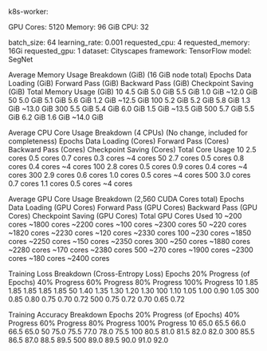 k8s-worker:

GPU Cores: 5120
Memory: 96 GiB
CPU: 32


batch_size:         64
learning_rate:      0.001
requested_cpu:      4
requested_memory:   16Gi
requested_gpu:      1
dataset:            Cityscapes
framework:          TensorFlow
model:              SegNet

Average Memory Usage Breakdown (GiB) (16 GiB node total)
Epochs  Data Loading (GiB)  Forward Pass (GiB)  Backward Pass (GiB) Checkpoint Saving (GiB) Total Memory Usage (GiB)
10      4.5 GiB             5.0 GiB             5.5 GiB             1.0 GiB                 ~12.0 GiB
50      5.0 GiB             5.1 GiB             5.6 GiB             1.2 GiB                 ~12.5 GiB
100     5.2 GiB             5.2 GiB             5.8 GiB             1.3 GiB                 ~13.0 GiB
300     5.5 GiB             5.4 GiB             6.0 GiB             1.5 GiB                 ~13.5 GiB
500     5.7 GiB             5.5 GiB             6.2 GiB             1.6 GiB                 ~14.0 GiB

Average CPU Core Usage Breakdown (4 CPUs) (No change, included for completeness)
Epochs  Data Loading (Cores)    Forward Pass (Cores)    Backward Pass (Cores)   Checkpoint Saving (Cores)   Total Core Usage
10      2.5 cores               0.5 cores               0.7 cores               0.3 cores                   ~4 cores
50      2.7 cores               0.5 cores               0.8 cores               0.4 cores                   ~4 cores
100     2.8 cores               0.5 cores               0.9 cores               0.4 cores                   ~4 cores
300     2.9 cores               0.6 cores               1.0 cores               0.5 cores                   ~4 cores
500     3.0 cores               0.7 cores               1.1 cores               0.5 cores                   ~4 cores

Average GPU Core Usage Breakdown (2,560 CUDA Cores total)
Epochs  Data Loading (GPU Cores)	Forward Pass (GPU Cores)    Backward Pass (GPU Cores)   Checkpoint Saving (GPU Cores)   Total GPU Cores Used
10      ~200 cores	                ~1800 cores                 ~2200 cores                 ~100 cores                      ~2300 cores
50      ~220 cores	                ~1820 cores                 ~2230 cores                 ~120 cores                      ~2330 cores
100     ~230 cores	                ~1850 cores                 ~2250 cores                 ~150 cores                      ~2350 cores
300     ~250 cores	                ~1880 cores                 ~2280 cores                 ~170 cores                      ~2380 cores
500     ~270 cores	                ~1900 cores                 ~2300 cores                 ~180 cores                      ~2400 cores

Training Loss Breakdown (Cross-Entropy Loss)
Epochs  20% Progress (of Epochs)    40% Progress    60% Progress    80% Progress    100% Progress
10      1.85                        1.85            1.85            1.85            1.85
50      1.40                        1.35            1.30            1.20            1.30
100     1.10                        1.05            1.00            0.90            1.05
300     0.85                        0.80            0.75            0.70            0.72
500     0.75                        0.72            0.70            0.65            0.72

Training Accuracy Breakdown
Epochs  20% Progress (of Epochs)    40% Progress    60% Progress    80% Progress    100% Progress
10      65.0                        65.5            66.0            66.5            65.0
50      75.0                        75.5            77.0            78.0            75.5
100     80.5                        81.0            81.5            82.0            82.0
300     85.5                        86.5            87.0            88.5            89.5
500     89.0                        89.5            90.0            91.0            92.0

